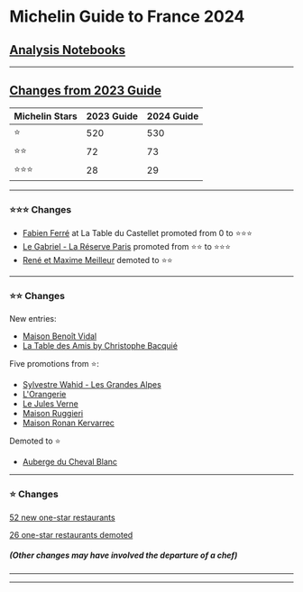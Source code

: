 # Michelin Guide to France 2024

## [Analysis Notebooks](https://github.com/pineapple-bois/Michelin_Rated_Restaurants/tree/main/Years/2024/Notebooks) 

----

## [Changes from 2023 Guide](https://github.com/pineapple-bois/Michelin_Rated_Restaurants/blob/main/Years/2024/Notebooks/France/France_Changes.ipynb)

| Michelin Stars | 2023 Guide | 2024 Guide |
|----------------|------------|------------|
| ⭐️             | 520        | 530        |
| ⭐️⭐️           | 72         | 73         |
| ⭐️⭐️⭐️         | 28         | 29         |

----

### ⭐️⭐️⭐️ Changes

- [Fabien Ferré](https://reportergourmet.com/en/news/6700-fabien-ferre-from-zero-to-3-michelin-stars-at-just-35-meet-the-record-breaking-chef-in-france#:~:text=Three%20years%20as%20sous%2Dchef,site%20for%20about%20a%20decade) at La Table du Castellet promoted from 0 to ⭐️⭐️⭐️
- [Le Gabriel - La Réserve Paris](https://www.lareserve-paris.com) promoted from ⭐️⭐ to ⭐️⭐️⭐️
- [René et Maxime Meilleur](https://www.la-bouitte.com/fr/) demoted to ⭐️⭐️

----

### ⭐️⭐️️ Changes

New entries:
- [Maison Benoît Vidal](https://www.maison-benoit-vidal.com)
- [La Table des Amis by Christophe Bacquié](https://www.leseydins.com/en)

Five promotions from ⭐️:
- [Sylvestre Wahid - Les Grandes Alpes](https://restaurantsylvestre.com)
- [L'Orangerie](https://www.fourseasons.com/fr/paris/dining/restaurants/l-orangerie/)
- [Le Jules Verne](https://www.restaurants-toureiffel.com/fr/restaurant-jules-verne.html)
- [Maison Ruggieri](https://maisonruggieri.fr)
- [Maison Ronan Kervarrec](https://le-saison.com/fr)

Demoted to ⭐️
- [Auberge du Cheval Blanc](https://www.cheval-blanc-lembach.fr/fr/)

----

### ⭐️ Changes

[52 new one-star restaurants](https://www.forbes.com/sites/rooksanahossenally/2024/03/18/michelin-guide-2024-new-stars-for-frances-restaurants-revealed-today/)

[26 one-star restaurants demoted](https://www.reddit.com/r/finedining/comments/1b7bzwu/michelin_france_2024_list_of_31_demoted_omitted/)

##### (Other changes may have involved the departure of a chef)

---



----



